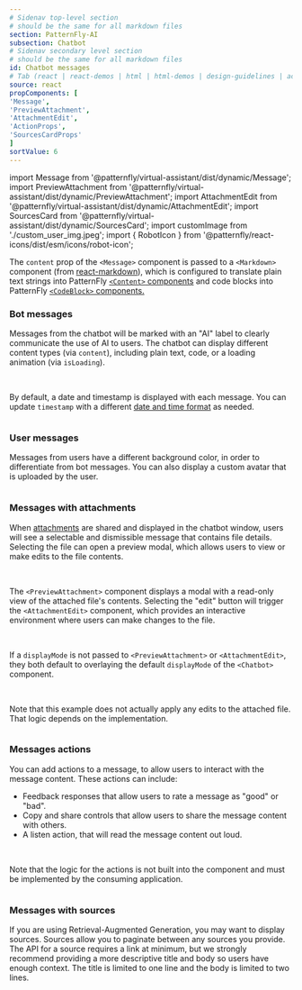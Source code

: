 ```yaml
---
# Sidenav top-level section
# should be the same for all markdown files
section: PatternFly-AI
subsection: Chatbot
# Sidenav secondary level section
# should be the same for all markdown files
id: Chatbot messages
# Tab (react | react-demos | html | html-demos | design-guidelines | accessibility)
source: react
propComponents: [
'Message',
'PreviewAttachment',
'AttachmentEdit',
'ActionProps',
'SourcesCardProps'
]
sortValue: 6
---
```


import Message from '@patternfly/virtual-assistant/dist/dynamic/Message';
import PreviewAttachment from '@patternfly/virtual-assistant/dist/dynamic/PreviewAttachment';
import AttachmentEdit from '@patternfly/virtual-assistant/dist/dynamic/AttachmentEdit';
import SourcesCard from '@patternfly/virtual-assistant/dist/dynamic/SourcesCard';
import customImage from './custom_user_img.jpeg';
import { RobotIcon } from '@patternfly/react-icons/dist/esm/icons/robot-icon';

The `content` prop of the `<Message>` component is passed to a `<Markdown>` component (from [react-markdown](https://remarkjs.github.io/react-markdown/)), which is configured to translate plain text strings into PatternFly [`<Content>` components](/components/content) and code blocks into PatternFly [`<CodeBlock>` components.](/components/code-block)

### Bot messages

Messages from the chatbot will be marked with an "AI" label to clearly communicate the use of AI to users.
The chatbot can display different content types (via `content`), including plain text, code, or a loading animation (via `isLoading`).

<br />

By default, a date and timestamp is displayed with each message. You can update `timestamp` with a different [date and time format](/ux-writing/numerics) as needed.

```js file="./BotMessage.tsx"

```

### User messages

Messages from users have a different background color, in order to differentiate from bot messages. You can also display a custom avatar that is uploaded by the user.

```js file="./UserMessage.tsx"

```

### Messages with attachments

When [attachments](/patternfly-ai/chatbot/chatbot-attachments) are shared and displayed in the chatbot window, users will see a selectable and dismissible message that contains file details. Selecting the file can open a preview modal, which allows users to view or make edits to the file contents.

<br />

The `<PreviewAttachment>` component displays a modal with a read-only view of the attached file's contents. Selecting the "edit" button will trigger the `<AttachmentEdit>` component, which provides an interactive environment where users can make changes to the file.

<br />

If a `displayMode` is not passed to `<PreviewAttachment>` or `<AttachmentEdit>`, they both default to overlaying the default `displayMode` of the `<Chatbot>` component.

<br />

Note that this example does not actually apply any edits to the attached file. That logic depends on the implementation.

```js file="./MessageWithAttachment.tsx"

```

### Messages actions

You can add actions to a message, to allow users to interact with the message content. These actions can include:

- Feedback responses that allow users to rate a message as "good" or "bad".
- Copy and share controls that allow users to share the message content with others.
- A listen action, that will read the message content out loud.

<br />

Note that the logic for the actions is not built into the component and must be implemented by the consuming application.

```js file="./MessageWithResponseActions.tsx"

```

### Messages with sources

If you are using Retrieval-Augmented Generation, you may want to display sources. Sources allow you to paginate between any sources you provide. The API for a source requires a link at minimum, but we strongly recommend providing a more descriptive title and body so users have enough context. The title is limited to one line and the body is limited to two lines.

```js file="./MessageWithSources.tsx"

```
